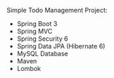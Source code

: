 Simple Todo Management Project:
- Spring Boot 3
- Spring MVC
- Spring Security 6
- Spring Data JPA (Hibernate 6)
- MySQL Database
- Maven
- Lombok
